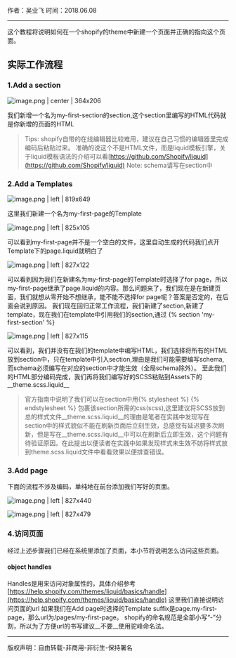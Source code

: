 作者：吴业飞
时间：2018.06.08


---

这个教程将说明如何在一个shopify的theme中新建一个页面并正确的指向这个页面。

## 实际工作流程

### 1.Add a section


![image.png | center | 364x206](https://cdn.yuque.com/yuque/0/2018/png/126695/1528441413911-85118287-d4d7-413f-91d6-f7592dffe8f6.png "")


我们新增一个名为my-first-section的section,这个section里编写的HTML代码就是你新增的页面的HTML
> Tips: shopify自带的在线编辑器比较难用，建议在自己习惯的编辑器里完成编码后粘贴过来。
> 准确的说这个不是HTML文件，而是liquid模板引擎，关于liquid模板语法的介绍可以看[https://github.com/Shopify/liquid](https://github.com/Shopify/liquid)
> Note: schema请写在section中

### 2.Add a Templates



![image.png | left | 819x649](https://cdn.yuque.com/yuque/0/2018/png/126695/1528442637531-e9630936-9348-485a-83ca-7e95bd221891.png "")


这里我们新建一个名为my-first-page的Template


![image.png | left | 825x105](https://cdn.yuque.com/yuque/0/2018/png/126695/1528443337341-8f468b8b-3d55-4763-9d42-7fbf12b03229.png "")


可以看到my-first-page并不是一个空白的文件，这里自动生成的代码我们点开Template下的page.liquid就明白了



![image.png | left | 827x122](https://cdn.yuque.com/yuque/0/2018/png/126695/1528443949171-6114f24a-89cc-4211-a33d-4b7010771f13.png "")


可以看到因为我们在新建名为my-first-page的Template时选择了for page，所以my-first-page继承了page.liquid的内容。那么问题来了，我们现在是在新建页面，我们就想从零开始不想继承，能不能不选择for page呢？答案是否定的，在后面会说到原因。
我们现在回归正常工作流程，我们新建了section,新建了template，现在我们在template中引用我们的section,通过
{% section 'my-first-section' %}



![image.png | left | 827x115](https://cdn.yuque.com/yuque/0/2018/png/126695/1528444789587-74a29264-c6da-4d9f-94e7-c461d5b46f17.png "")


可以看到，我们并没有在我们的template中编写HTML，我们选择将所有的HTML放到section中，只在template中引入section,理由是我们可能需要编写schema,而schema必须编写在对应的section中才能生效（全局schema除外）。
至此我们的HTML部分编码完成，我们再将我们编写好的SCSS粘贴到Assets下的__theme.scss.liquid__
> 官方指南中说明了我们可以在section中用{% stylesheet %}
{% endstylesheet %}
包裹该section所需的css(scss),这里建议将SCSS放到总的样式文件__theme.scss.liquid__的理由是笔者在实践中发现写在section中的样式貌似不能在刷新页面后立刻生效，总感觉有延迟要多次刷新，但是写在__theme.scss.liquid__中可以在刷新后立即生效，这个问题有待验证原因。在此提出以便读者在实践中如果发现样式未生效不妨将样式放到theme.scss.liquid文件中看看效果以便排查错误。

### 3.Add page

下面的流程不涉及编码，单纯地在前台添加我们写好的页面。



![image.png | left | 827x440](https://cdn.yuque.com/yuque/0/2018/png/126695/1528446115800-ea64b5f7-3ca8-4669-91b7-e71f5f91b534.png "")




![image.png | left | 827x479](https://cdn.yuque.com/yuque/0/2018/png/126695/1528446683269-b126c99e-b896-4d67-8dc2-f362bf911448.png "")


### 4.访问页面

经过上述步骤我们已经在系统里添加了页面，本小节将说明怎么访问这些页面。
#### object handles
Handles是用来访问对象属性的，具体介绍参考[https://help.shopify.com/themes/liquid/basics/handle](https://help.shopify.com/themes/liquid/basics/handle)
这里我们直接说明访问页面的url
如果我们在Add page时选择的Template suffix是page.my-first-page，那么url为/pages/my-first-page。
shopify的命名规范是全部小写“-”分割，所以为了方便url的书写建议__不要__使用驼峰命名法。




---

版权声明：自由转载-非商用-非衍生-保持署名


